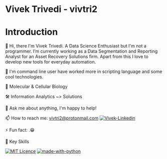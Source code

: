 # Vivek Trivedi - vivtri2

# Introduction
👋 Hi, there I'm Vivek Trivedi.
A Data Science Enthusiast but I'm not a programmer. I’m currently working as a Data Segmentation and Reporting Analyst for an Asset Recovery Solutions firm. Apart from this I love to develop new tools for everyday automation. 

🌱 I'm command line user have worked more in scripting language and some cool technologies.

🧬 Molecular & Cellular Biology

🛠 Information Analytics ~> Solutions

💬 Ask me about anything, I'm happy to help!

📫 How to reach me: vivtri2@protonmail.com
[![Vivek-Linkedin](https://img.shields.io/badge/linkedin-%230077B5.svg?&style=for-the-badge&logo=linkedin&logoColor=white)](https://www.linkedin.com/in/vivek-trivedi/)

⚡ Fun fact: .😁

📌 Key Skills

[![MIT Licence](https://badges.frapsoft.com/os/mit/mit.svg?v=103)](https://opensource.org/licenses/mit-license.php)
[![made-with-python](https://img.shields.io/badge/Made%20with-Python-1f425f.svg)](https://www.python.org/)


